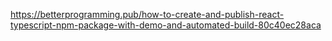 https://betterprogramming.pub/how-to-create-and-publish-react-typescript-npm-package-with-demo-and-automated-build-80c40ec28aca
